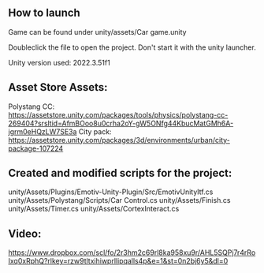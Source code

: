 ## How to launch
Game can be found under unity/assets/Car game.unity

Doubleclick the file to open the project. Don't start it with the unity launcher.

Unity version used: 2022.3.51f1

## Asset Store Assets:
Polystang CC: 
https://assetstore.unity.com/packages/tools/physics/polystang-cc-269404?srsltid=AfmBOoo8u0crha2oY-gW5ONfg44KbucMatGMh6A-jgrm0eHQzLW7SE3a
City pack: 
https://assetstore.unity.com/packages/3d/environments/urban/city-package-107224

## Created and modified scripts for the project:
unity/Assets/Plugins/Emotiv-Unity-Plugin/Src/EmotivUnityItf.cs
unity/Assets/Polystang/Scripts/Car Control.cs
unity/Assets/Finish.cs
unity/Assets/Timer.cs
unity/Assets/CortexInteract.cs

## Video:
https://www.dropbox.com/scl/fo/2r3hm2c69rl8ka958xu9r/AHL5SQPj7r4rRoIxq0xRphQ?rlkey=rzw9tltxihiwprllipqalls4p&e=1&st=0n2bj6y5&dl=0

